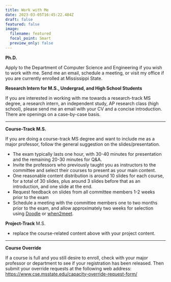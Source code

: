 ```yaml
---
title: Work with Me
date: 2023-03-05T16:45:22.484Z
draft: false
featured: false
image:
  filename: featured
  focal_point: Smart
  preview_only: false
---
```

**Ph.D.**

Apply to the Department of Computer Science and Engineering if you wish to work with me. Send me an email, schedule a meeting, or visit my office if you are currently enrolled at Mississippi State. 

**Research Intern for M.S., Undergrad, and High School Students**  

If you are interested in working with me towards a research-track MS degree, a research intern, an independent study, AP research class (high school), please send me an email with your CV and a concise introduction. There are openings on a case-by-case basis. 

- - -

**Course-Track M.S.**

If you are doing a course-track MS degree and want to include me as a major professor, follow the general suggestion on the slides/presentation. 

* The exam typically lasts one hour, with 30-40 minutes for presentation and the remaining 20-30 minutes for Q&A. 
* Invite the professors who previously taught you as instructors to the committee and select their courses to present as your main content. 
* One reasonable content distribution is around 10 slides for each course, for a total of 30 slides, plus around 3 slides before that as an introduction, and one slide at the end.
* Request feedback on slides from all committee members 1-2 weeks prior to the exam
* Schedule a meeting with the committee members one to two months prior to the exam, and allow approximately two weeks for selection using [Doodle](doodle.com) or [when2meet](when2meet.com).

**Project-Track** M.S.

* replace the course-related content above with your project content.

- - -

**Course Override**

If a course is full and you still desire to enroll, check with your major professor or department to see if your registration has been released. Then submit your override requests at the following web address: https://www.cse.msstate.edu/capacity-override-request-form/
